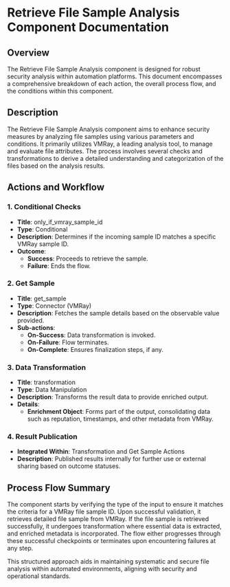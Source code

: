 # Retrieve File Sample Analysis Component Documentation

## Overview
The Retrieve File Sample Analysis component is designed for robust security analysis within automation platforms. This document encompasses a comprehensive breakdown of each action, the overall process flow, and the conditions within this component.

## Description
The Retrieve File Sample Analysis component aims to enhance security measures by analyzing file samples using various parameters and conditions. It primarily utilizes VMRay, a leading analysis tool, to manage and evaluate file attributes. The process involves several checks and transformations to derive a detailed understanding and categorization of the files based on the analysis results.

## Actions and Workflow

### 1. Conditional Checks
- **Title**: only_if_vmray_sample_id
- **Type**: Conditional
- **Description**: Determines if the incoming sample ID matches a specific VMRay sample ID.
- **Outcome**:
  - **Success**: Proceeds to retrieve the sample.
  - **Failure**: Ends the flow.

### 2. Get Sample
- **Title**: get_sample
- **Type**: Connector (VMRay)
- **Description**: Fetches the sample details based on the observable value provided.
- **Sub-actions**:
  - **On-Success**: Data transformation is invoked.
  - **On-Failure**: Flow terminates.
  - **On-Complete**: Ensures finalization steps, if any.

### 3. Data Transformation
- **Title**: transformation
- **Type**: Data Manipulation
- **Description**: Transforms the result data to provide enriched output.
- **Details**: 
  - **Enrichment Object**: Forms part of the output, consolidating data such as reputation, timestamps, and other metadata from VMRay.

### 4. Result Publication
- **Integrated Within**: Transformation and Get Sample Actions
- **Description**: Published results internally for further use or external sharing based on outcome statuses.

## Process Flow Summary
The component starts by verifying the type of the input to ensure it matches the criteria for a VMRay file sample ID. Upon successful validation, it retrieves detailed file sample from VMRay. If the file sample is retrieved successfully, it undergoes transformation where essential data is extracted, and enriched metadata is incorporated. The flow either progresses through these successful checkpoints or terminates upon encountering failures at any step.

This structured approach aids in maintaining systematic and secure file analysis within automated environments, aligning with security and operational standards.

